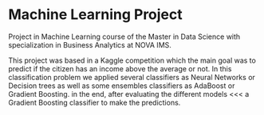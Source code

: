 # Machine Learning Project
Project in Machine Learning course of the Master in Data Science with specialization in Business Analytics at NOVA IMS.

This project was based in a Kaggle competition which the main goal was to predict if the citizen has an income above the average or not. In this classification problem we applied several classifiers as Neural Networks or Decision trees as well as some ensembles classifiers as AdaBoost or Gradient Boosting. in the end, after evaluating the different models <<< a Gradient Boosting classifier to make the predictions. 
